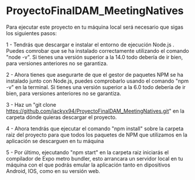 # ProyectoFinalDAM_MeetingNatives

Para ejecutar este proyecto en tu máquina local será necesario que sigas los siguientes pasos:

1 - Tendrás que descargar e instalar el entorno de ejecución Node.js . Puedes comrobar que se ha instalado correctamente utilizando el comando "node -v". Si tienes una versión superior a la 14.0 todo debería de ir bien, para versiones anteriores no se garantiza.

2 - Ahora tienes que asegurarte de que el gestor de paquetes NPM se ha instalado junto con Node.js, puedes comprobarlo usando el comando "npm -v" en la terminal. Si tienes una versión superior a la 6.0 todo debería de ir bien, para versiones anteriores no se garantiza.

3 - Haz un "git clone https://github.com/jackyx94/ProyectoFinalDAM_MeetingNatives.git" en la carpeta dónde quieras descargar el proyecto.

4 - Ahora tendrás que ejecutar el comando "npm install" sobre la carpeta raiz del proyecto para que todos los paquetes de NPM que utilizamos en la aplicación se descarguen en tu máquina

5 - Por último, ejecutando "npm start" en la carpeta raiz iniciarás el compilador de Expo metro bundler, esto arrancara un servidor local en tu máquina con el que podrás emular la aplicación tanto en dipositivos Android, IOS, como en su versión web.
